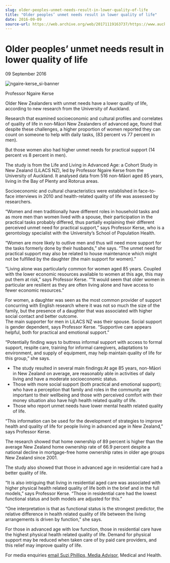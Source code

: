 ```yaml
---
slug: older-peoples-unmet-needs-result-in-lower-quality-of-life
title: "Older peoples’ unmet needs result in lower quality of life"
date: 2016-09-09
source-url: https://web.archive.org/web/20171119163737/https://www.auckland.ac.nz/en/about/news-events-and-notices/news/news-2016/09/older-peoples_-unmet-needs-result-in-lower-quality-of-life.html
---
```

Older peoples’ unmet needs result in lower quality of life
==========================================================

09 September 2016

![ngaire-kerse_si-banner](https://www.auckland.ac.nz/en/about/news-events-and-notices/news/news-2016/09/older-peoples_-unmet-needs-result-in-lower-quality-of-life/_jcr_content/par/textimage/image.img.jpg/1473211241566.jpg "ngaire-kerse_si-banner")

Professor Ngaire Kerse

Older New Zealanders with unmet needs have a lower quality of life, according to new research from the University of Auckland.

Research that examined socioeconomic and cultural profiles and correlates of quality of life in non-Māori New Zealanders of advanced age, found that despite these challenges, a higher proportion of women reported they can count on someone to help with daily tasks, (83 percent vs 77 percent in men).

But those women also had higher unmet needs for practical support (14 percent vs 8 percent in men).

The study is from the Life and Living in Advanced Age: a Cohort Study in New Zealand (LiLACS NZ), led by Professor Ngaire Kerse from the University of Auckland. It analysed data from 516 non-Māori aged 85 years, living in the Bay of Plenty and Rotorua areas.

Socioeconomic and cultural characteristics were established in face-to-face interviews in 2010 and health-related quality of life was assessed by researchers.

“Women and men traditionally have different roles in household tasks and as more men than women lived with a spouse, their participation in the practical tasks probably differed, thus partially explaining their different perceived unmet need for practical support,” says Professor Kerse, who is a gerontology specialist with the University’s School of Population Health.

“Women are more likely to outlive men and thus will need more support for the tasks formerly done by their husbands,” she says. “The unmet need for practical support may also be related to house maintenance which might not be fulfilled by the daughter (the main support for women).”

“Living alone was particularly common for women aged 85 years. Coupled with the lower economic resources available to women at this age, this may put them at risk,” says Professor Kerse. ““It would seem that older women in particular are resilient as they are often living alone and have access to fewer economic resources.”

For women, a daughter was seen as the most common provider of support concurring with English research where it was not so much the size of the family, but the presence of a daughter that was associated with higher social contact and better outcome.  
The main supporter for men in LiLACS NZ was their spouse. Social support is gender dependent, says Professor Kerse. “Supportive care appears helpful, both for practical and emotional support.”

“Potentially finding ways to buttress informal support with access to formal support, respite care, training for informal caregivers, adaptations to environment, and supply of equipment, may help maintain quality of life for this group,” she says.

*   The study resulted in several main findings:At age 85 years, non-Māori in New Zealand on average, are reasonably able in activities of daily living and have a moderate socioeconomic status.
*   Those with more social support (both practical and emotional support); who have a perception that family and roles in the community are important to their wellbeing and those with perceived comfort with their money situation also have high health related quality of life.
*   Those who report unmet needs have lower mental health related quality of life.

“This information can be used for the development of strategies to improve health and quality of life for people living in advanced age in New Zealand,” says Professor Kerse.

The research showed that home ownership of 89 percent is higher than the average New Zealand home ownership rate of 66.9 percent despite a national decline in mortgage-free home ownership rates in older age groups New Zealand since 2001.

The study also showed that those in advanced age in residential care had a better quality of life.

“It is also intriguing that living in residential aged care was associated with higher physical health related quality of life both in the brief and in the full models,” says Professor Kerse. “Those in residential care had the lowest functional status and both models are adjusted for this.”

“One interpretation is that as functional status is the strongest predictor, the relative difference in health related quality of life between the living arrangements is driven by function,” she says.

For those in advanced age with low function, those in residential care have the highest physical health related quality of life. Demand for physical support may be reduced when taken care of by paid care providers, and this relief may improve quality of life.  

For media enquiries [email Suzi Phillips, Media Advisor](mailto:s.phillips@auckland.ac.nz), Medical and Health.